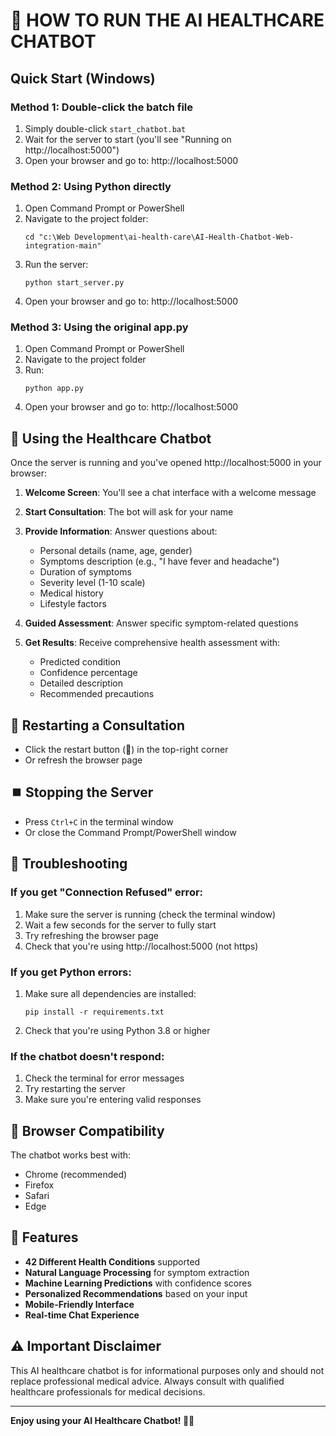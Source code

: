 # 🚀 HOW TO RUN THE AI HEALTHCARE CHATBOT

## Quick Start (Windows)

### Method 1: Double-click the batch file
1. Simply double-click `start_chatbot.bat`
2. Wait for the server to start (you'll see "Running on http://localhost:5000")
3. Open your browser and go to: http://localhost:5000

### Method 2: Using Python directly
1. Open Command Prompt or PowerShell
2. Navigate to the project folder:
   ```
   cd "c:\Web Development\ai-health-care\AI-Health-Chatbot-Web-integration-main"
   ```
3. Run the server:
   ```
   python start_server.py
   ```
4. Open your browser and go to: http://localhost:5000

### Method 3: Using the original app.py
1. Open Command Prompt or PowerShell
2. Navigate to the project folder
3. Run:
   ```
   python app.py
   ```
4. Open your browser and go to: http://localhost:5000

## 🏥 Using the Healthcare Chatbot

Once the server is running and you've opened http://localhost:5000 in your browser:

1. **Welcome Screen**: You'll see a chat interface with a welcome message
2. **Start Consultation**: The bot will ask for your name
3. **Provide Information**: Answer questions about:
   - Personal details (name, age, gender)
   - Symptoms description (e.g., "I have fever and headache")
   - Duration of symptoms
   - Severity level (1-10 scale)
   - Medical history
   - Lifestyle factors

4. **Guided Assessment**: Answer specific symptom-related questions
5. **Get Results**: Receive comprehensive health assessment with:
   - Predicted condition
   - Confidence percentage
   - Detailed description
   - Recommended precautions

## 🔄 Restarting a Consultation

- Click the restart button (🔄) in the top-right corner
- Or refresh the browser page

## ⏹️ Stopping the Server

- Press `Ctrl+C` in the terminal window
- Or close the Command Prompt/PowerShell window

## 🐛 Troubleshooting

### If you get "Connection Refused" error:
1. Make sure the server is running (check the terminal window)
2. Wait a few seconds for the server to fully start
3. Try refreshing the browser page
4. Check that you're using http://localhost:5000 (not https)

### If you get Python errors:
1. Make sure all dependencies are installed:
   ```
   pip install -r requirements.txt
   ```
2. Check that you're using Python 3.8 or higher

### If the chatbot doesn't respond:
1. Check the terminal for error messages
2. Try restarting the server
3. Make sure you're entering valid responses

## 📱 Browser Compatibility

The chatbot works best with:
- Chrome (recommended)
- Firefox
- Safari
- Edge

## 🎯 Features

- **42 Different Health Conditions** supported
- **Natural Language Processing** for symptom extraction
- **Machine Learning Predictions** with confidence scores
- **Personalized Recommendations** based on your input
- **Mobile-Friendly Interface**
- **Real-time Chat Experience**

## ⚠️ Important Disclaimer

This AI healthcare chatbot is for informational purposes only and should not replace professional medical advice. Always consult with qualified healthcare professionals for medical decisions.

---

**Enjoy using your AI Healthcare Chatbot! 🏥✨**